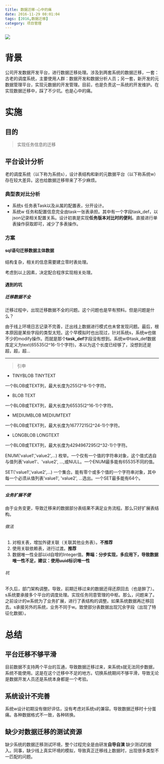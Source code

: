 ```yaml
---
title: 数据迁移-心中的痛
date: 2016-11-29 08:01:04
tags: [2016,数据迁移]
category: 项目管理
---
```


![](http://of7369y0i.bkt.clouddn.com//2016/11/28/data.png)
# 背景
公司开发数据开发平台，进行数据迁移处理。涉及到两套系统的数据迁移，一套：古老的调度系统，主要使用人群：数据开发和数据分析人员；另一套，新开发的元数据管理平台，实现元数据的开发管理。目前，也是负责这一系统的开发维护。在实现数据迁移中，踩了不少坑。也是心中的痛。

<!--more-->

# 实施
## 目的
> 实现任务信息的迁移

## 平台设计分析
老的调度系统（以下称为系统s），设计表结构和新的元数据平台（以下称系统w）存在较大差异。这也给数据迁移带来了不少麻烦。

### 典型表对比分析
+ 系统s
任务表Task以及从属的配置表，分开设计。
+ 系统w
任务和配置信息完全由task一张表承担。其中有一个字段task_def，以json记录相关配置关系。设计初衷是实现**任务版本对比时的便利**。直接进行单表操作获取即可，减少了多表操作。

### 方案
#### sql语句迁移数据主体数据
结构复杂，相关的信息需要建立零时表处理。

考虑到以上因素，决定配合程序实现相关处理。

#### 遇到的坑
##### 迁移数据不全
迁移过程中，出现迁移数据不全的问题。这个问题也是早有预料。但是问题是什么？

由于线上环境日志记录不完善，迁出线上数据进行模式也未曾发现问题。最后，根本原因是某些字段的类型太短。这个早模拟时也出现过，针对系统s，系统w也做不少的modify操作。而就是那个**task_def**字段没有想到。系统w中task_def数据库定义为text(65535(2^16-1)个字符)，本以为这个长度已经够了，没想到还是超，超，超...

---
> 引申

+ TINYBLOB TINYTEXT

一个BLOB或TEXT列，最大长度为255(2^8-1)个字符。

+ BLOB TEXT

一个BLOB或TEXT列，最大长度为65535(2^16-1)个字符。

+ MEDIUMBLOB MEDIUMTEXT

一个BLOB或TEXT列，最大长度为16777215(2^24-1)个字符。
+ LONGBLOB LONGTEXT

一个BLOB或TEXT列，最大长度为4294967295(2^32-1)个字符。

ENUM('value1','value2',...)
枚举。一个仅有一个值的字符串对象，这个值式选自与值列表'value1'、'value2', ...,或NULL。一个ENUM最多能有65535不同的值。

SET('value1','value2',...)
一个集合。能有零个或多个值的一个字符串对象，其中每一个必须从值列表'value1', 'value2', ...选出。一个SET最多能有64个。

---

##### 业务扩展不便
由于业务变更，导致迁移来的数据部分表结果不满足业务流程。那么只好扩展表结构。

###### 做法
1. 对相关表，增加外键关联（关联其他业务表）。**不推荐**
2. 使用关联依赖表，进行过渡。**推荐**
3. 数据唯一性全部以id自增的Integer值。**弊端：分步实现，多应用下，导致数据唯一性不足，建议：使用uuid标识唯一性**

###### 坑
不久后，部门架构调整。导致，前期迁移过来的数据还得还原回去（也是醉了）。s系统要承接多个平台的调度处理。实现任务同意管理的中枢。那么，问题来了。之前设计的w系统为了业务扩展，进行了表结构的调整。如果系统数据再迁移回去。s承接另外的系统，业务不同于w。致使部分表数据出现冗余字段（出现了特征化数据）。

# 总结
## 平台迁移不够平滑
目前数据不支持两个平台的互通，导致数据迁移过来，来系统s就无法同步数据，系统不能使用。这是在这个迁移中不足的地方。切换系统期间不够平滑，导致无论是数据开发人员还是系统本身都是一个考验。

## 系统设计不完善
系统w设计初期没有做好评估，没有考虑对系统s的兼容。导致数据迁移时十分蛋痛。各种数据格式不一致，各种转换。

## 缺少对数据迁移的测试资源
缺少系统的数据迁移测试环境，整个过程完全是由研发**自导自演** 缺少测试的接入。同事，缺少线上真实环境的模拟，导致真正迁移线上数据时，出现很多类型不一匹配的问题。
